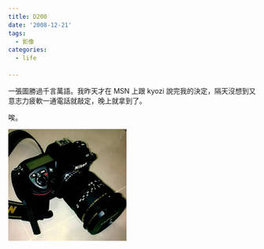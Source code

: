 ```yaml
---
title: D200
date: '2008-12-21'
tags:
  - 影像
categories:
  - life

---
```

一張圖勝過千言萬語。我昨天才在 MSN 上跟 kyozi 說完我的決定，隔天沒想到又意志力疲軟一通電話就敲定，晚上就拿到了。  
  
唉。  
  
[![nikon d200](images/0.jpg)](http://www.flickr.com/photos/yurenju/3124653507/ "Flickr 上 yurenju 的 nikon d200")